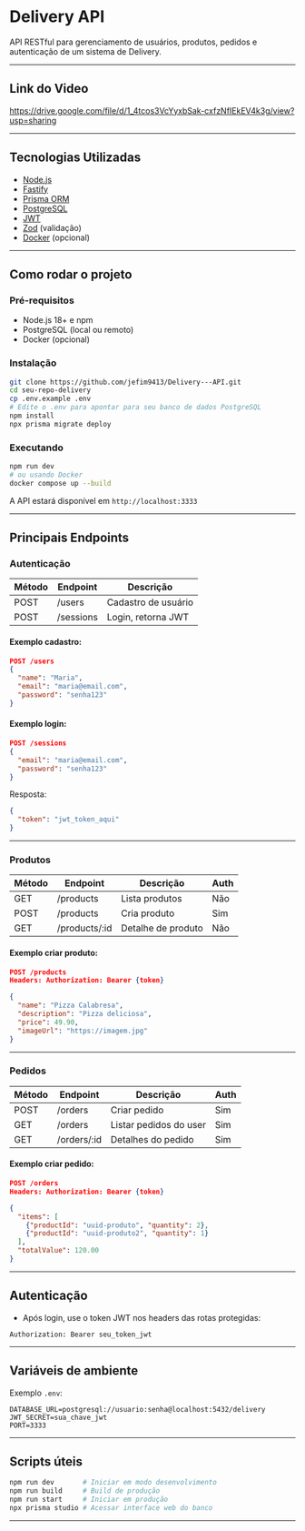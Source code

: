 # Delivery API

API RESTful para gerenciamento de usuários, produtos, pedidos e autenticação de um sistema de Delivery.

---

## **Link do Video**
https://drive.google.com/file/d/1_4tcos3VcYyxbSak-cxfzNfIEkEV4k3g/view?usp=sharing


---

## **Tecnologias Utilizadas**

- [Node.js](https://nodejs.org/)
- [Fastify](https://fastify.dev/)
- [Prisma ORM](https://www.prisma.io/)
- [PostgreSQL](https://www.postgresql.org/)
- [JWT](https://jwt.io/)
- [Zod](https://github.com/colinhacks/zod) (validação)
- [Docker](https://www.docker.com/) (opcional)

---

## **Como rodar o projeto**

### **Pré-requisitos**

- Node.js 18+ e npm
- PostgreSQL (local ou remoto)
- Docker (opcional)

### **Instalação**

```bash
git clone https://github.com/jefim9413/Delivery---API.git
cd seu-repo-delivery
cp .env.example .env
# Edite o .env para apontar para seu banco de dados PostgreSQL
npm install
npx prisma migrate deploy
```

### **Executando**

```bash
npm run dev
# ou usando Docker
docker compose up --build
```

A API estará disponível em `http://localhost:3333`

---

## **Principais Endpoints**

### **Autenticação**

| Método | Endpoint  | Descrição           |
| ------ | --------- | ------------------- |
| POST   | /users    | Cadastro de usuário |
| POST   | /sessions | Login, retorna JWT  |

#### Exemplo cadastro:

```json
POST /users
{
  "name": "Maria",
  "email": "maria@email.com",
  "password": "senha123"
}
```

#### Exemplo login:

```json
POST /sessions
{
  "email": "maria@email.com",
  "password": "senha123"
}
```

Resposta:

```json
{
  "token": "jwt_token_aqui"
}
```

---

### **Produtos**

| Método | Endpoint       | Descrição          | Auth |
| ------ | -------------- | ------------------ | ---- |
| GET    | /products      | Lista produtos     | Não  |
| POST   | /products      | Cria produto       | Sim  |
| GET    | /products/\:id | Detalhe de produto | Não  |

#### Exemplo criar produto:

```json
POST /products
Headers: Authorization: Bearer {token}

{
  "name": "Pizza Calabresa",
  "description": "Pizza deliciosa",
  "price": 49.90,
  "imageUrl": "https://imagem.jpg"
}
```

---

### **Pedidos**

| Método | Endpoint     | Descrição              | Auth |
| ------ | ------------ | ---------------------- | ---- |
| POST   | /orders      | Criar pedido           | Sim  |
| GET    | /orders      | Listar pedidos do user | Sim  |
| GET    | /orders/\:id | Detalhes do pedido     | Sim  |

#### Exemplo criar pedido:

```json
POST /orders
Headers: Authorization: Bearer {token}

{
  "items": [
    {"productId": "uuid-produto", "quantity": 2},
    {"productId": "uuid-produto2", "quantity": 1}
  ],
  "totalValue": 120.00
}
```

---

## **Autenticação**

- Após login, use o token JWT nos headers das rotas protegidas:

```
Authorization: Bearer seu_token_jwt
```

---

## **Variáveis de ambiente**

Exemplo `.env`:

```
DATABASE_URL=postgresql://usuario:senha@localhost:5432/delivery
JWT_SECRET=sua_chave_jwt
PORT=3333
```

---

## **Scripts úteis**

```bash
npm run dev       # Iniciar em modo desenvolvimento
npm run build     # Build de produção
npm run start     # Iniciar em produção
npx prisma studio # Acessar interface web do banco
```

---